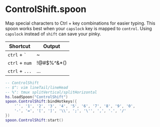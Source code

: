 # ControlShift.spoon

Map special characters to Ctrl + key combinations for easier typing.
This spoon works best when your `capslock` key is mapped to `control`.
Using `capslock` instead of `shift` can save your pinky.

| Shortcut | Output |
|----------|--------|
| `ctrl` + `` ` `` | ~ |
| `ctrl` + `num` | !@#$%^&*() |
| `ctrl` + `...` | ... |

```lua
-- ControlShift
-- $^: vim lineTail/lineHead
-- %": tmux splitVertical/splitHorizontal
hs.loadSpoon("ControlShift")
spoon.ControlShift:bindHotkeys({
    '`', '1', '2', '3', '4', '5', '6', '7', '8', '9', '0',
    '-', '=', '[', ']', '\\', ';', '\'', ',', '.', '/'
})
spoon.ControlShift:start()
```